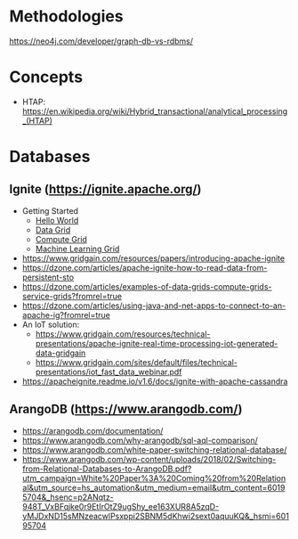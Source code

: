 # Methodologies
https://neo4j.com/developer/graph-db-vs-rdbms/

# Concepts
- HTAP: https://en.wikipedia.org/wiki/Hybrid_transactional/analytical_processing_(HTAP)

# Databases
## Ignite (https://ignite.apache.org/)
- Getting Started
  - [Hello World](https://dzone.com/articles/getting-started-with-apache-ignite?fromrel=true)
  - [Data Grid](https://dzone.com/articles/getting-started-with-apachereg-ignite-part-2?fromrel=true)
  - [Compute Grid](https://dzone.com/articles/getting-started-with-apachereg-ignite-part-3?fromrel=true)
  - [Machine Learning Grid](https://dzone.com/articles/getting-started-with-apache-ignite-part-7?fromrel=true)
- https://www.gridgain.com/resources/papers/introducing-apache-ignite
- https://dzone.com/articles/apache-ignite-how-to-read-data-from-persistent-sto
- https://dzone.com/articles/examples-of-data-grids-compute-grids-service-grids?fromrel=true
- https://dzone.com/articles/using-java-and-net-apps-to-connect-to-an-apache-ig?fromrel=true
- An IoT solution: 
  - https://www.gridgain.com/resources/technical-presentations/apache-ignite-real-time-processing-iot-generated-data-gridgain
  - https://www.gridgain.com/sites/default/files/technical-presentations/iot_fast_data_webinar.pdf
- https://apacheignite.readme.io/v1.6/docs/ignite-with-apache-cassandra

## ArangoDB (https://www.arangodb.com/)
- https://arangodb.com/documentation/
- https://www.arangodb.com/why-arangodb/sql-aql-comparison/
- https://www.arangodb.com/white-paper-switching-relational-database/
- https://www.arangodb.com/wp-content/uploads/2018/02/Switching-from-Relational-Databases-to-ArangoDB.pdf?utm_campaign=White%20Paper%3A%20Coming%20from%20Relational&utm_source=hs_automation&utm_medium=email&utm_content=60195704&_hsenc=p2ANqtz-948T_VxBFqjke0r9EtIrOtZ9ugShy_ee163XUR8A5zqD-yMJDxND15sMNzeacwlPsxppi2SBNM5dKhwi2sext0aquuKQ&_hsmi=60195704
